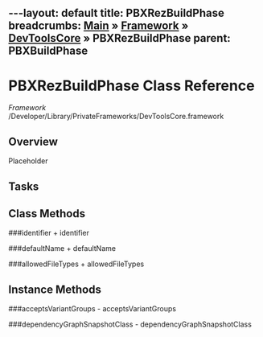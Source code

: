 ---layout: default
title: PBXRezBuildPhase
breadcrumbs: <a href="/index.html">Main</a> &raquo; <a href="/Frameworks.html">Framework</a> &raquo; <a href="/Frameworks/DevToolsCore.html">DevToolsCore</a> &raquo; PBXRezBuildPhase
parent: PBXBuildPhase 
---
# PBXRezBuildPhase Class Reference

*Framework* /Developer/Library/PrivateFrameworks/DevToolsCore.framework

## Overview

Placeholder

## Tasks

## Class Methods

<a name="+identifier"></a>
###identifier
    + identifier

<a name="+defaultName"></a>
###defaultName
    + defaultName

<a name="+allowedFileTypes"></a>
###allowedFileTypes
    + allowedFileTypes

## Instance Methods

<a name="-acceptsVariantGroups"></a>
###acceptsVariantGroups
    - acceptsVariantGroups

<a name="-dependencyGraphSnapshotClass"></a>
###dependencyGraphSnapshotClass
    - dependencyGraphSnapshotClass

